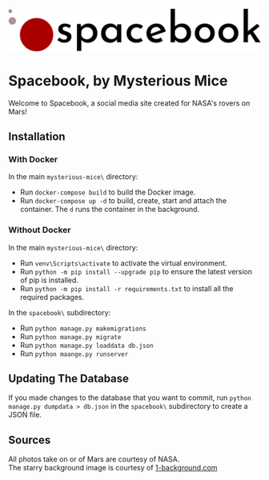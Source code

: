 ![Spacebook Logo](spacebook-logo-light.png)

# Spacebook, by Mysterious Mice
Welcome to Spacebook, a social media site created for NASA's rovers on Mars! 

## Installation

### With Docker

In the main `mysterious-mice\` directory:
- Run `docker-compose build` to build the Docker image.
- Run `docker-compose up -d` to build, create, start and attach the container. The `d` runs the container in the background.

### Without Docker

In the main `mysterious-mice\` directory:
- Run `venv\Scripts\activate` to activate the virtual environment.
- Run `python -m pip install --upgrade pip` to ensure the latest version of pip is installed.
- Run `python -m pip install -r requirements.txt` to install all the required packages.

In the `spacebook\` subdirectory:
- Run `python manage.py makemigrations`
- Run `python manage.py migrate`
- Run `python manage.py loaddata db.json`
- Run `python maange.py runserver`

## Updating The Database

If you made changes to the database that you want to commit, run `python manage.py dumpdata > db.json` in the `spacebook\` subdirectory to create a JSON file.

## Sources

All photos take on or of Mars are courtesy of NASA.  
The starry background image is courtesy of [1-background.com](https://1-background.com/stars_1.htm)
